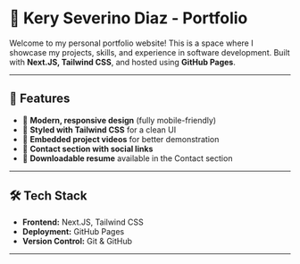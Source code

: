 # 🚀 Kery Severino Diaz - Portfolio

Welcome to my personal portfolio website! This is a space where I showcase my projects, skills, and experience in software development. Built with **Next.JS, Tailwind CSS**, and hosted using **GitHub Pages**.

---

## 🌟 Features
- 🔹 **Modern, responsive design** (fully mobile-friendly)
- 🎨 **Styled with Tailwind CSS** for a clean UI
- 🎥 **Embedded project videos** for better demonstration
- 🔗 **Contact section with social links**
- 📄 **Downloadable resume** available in the Contact section

---

## 🛠️ Tech Stack
- **Frontend:** Next.JS, Tailwind CSS
- **Deployment:** GitHub Pages
- **Version Control:** Git & GitHub

---
